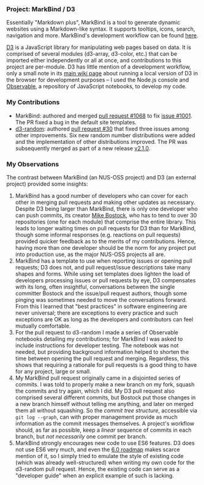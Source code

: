 ### Project: MarkBind / D3

Essentially "Markdown plus", MarkBind is a tool to generate dynamic websites using a Markdown-like syntax. It supports tooltips, icons, search, navigation and more. MarkBind's development workflow can be found [here](https://markbind.org/devdocs/devGuide/index.html).

[D3](https://d3js.org) is a JavaScript library for manipulating web pages based on data. It is comprised of several modules (d3-array, d3-color, etc.) that can be imported either independently or all at once, and contributions to this project are per-module. D3 has little mention of a development workflow, only a small note in its [main wiki page](https://github.com/d3/d3/wiki) about running a local version of D3 in the browser for development purposes – I used the Node.js console and [Observable](https://observablehq.com), a repository of JavaScript notebooks, to develop my code.

### My Contributions

* MarkBind: authored and merged [pull request #1068](https://github.com/MarkBind/markbind/pull/1068) to fix [issue #1001](https://github.com/MarkBind/markbind/issues/1001). The PR fixed a bug in the default site templates.
* [d3-random](https://github.com/d3/d3-random): authored [pull request #30](https://github.com/d3/d3-random/pull/30) that fixed three issues among other improvements. Six new random number distributions were added and the implementation of other distributions improved. The PR was subsequently merged as part of a new release [v2.1.0](https://github.com/d3/d3-random/releases/tag/v2.1.0).

### My Observations

The contrast between MarkBind (an NUS-OSS project) and D3 (an external project) provided some insights:

1. MarkBind has a good number of developers who can cover for each other in merging pull requests and making other updates as necessary. Despite D3 being larger than MarkBind, there is only one developer who can push commits, its creator [Mike Bostock](https://github.com/mbostock), who has to tend to over 30 repositories (one for each module) that comprise the entire library. This leads to longer waiting times on pull requests for D3 than for MarkBind, though some informal responses (e.g. reactions on pull requests) provided quicker feedback as to the merits of my contributions. Hence, having more than one developer should be the norm for any project put into production use, as the major NUS-OSS projects all are.
2. MarkBind has a template to use when reporting issues or opening pull requests; D3 does not, and pull request/issue descriptions take many shapes and forms. While using set templates does lighten the load of developers processing issues or pull requests by eye, D3 compensates with its long, often insightful, conversations between the single committer Bostock and the issue/pull request authors, though some pinging was sometimes needed to move the conversations forward. From this I learned that "best practices" in software engineering are never universal; there are exceptions to every practice and such exceptions are OK as long as the developers and contributors can feel mutually comfortable.
3. For the pull request to d3-random I made a series of Observable notebooks detailing my contributions; for MarkBind I was asked to include instructions for developer testing. The notebook was not needed, but providing background information helped to shorten the time between opening the pull request and merging. Regardless, this shows that requiring a rationale for pull requests is a good thing to have for any project, large or small.
4. My MarkBind pull request originally came in a disjointed series of commits. I was told to properly make a new branch on my fork, squash the commits and try again, which I did. My D3 pull request also comprised several different commits, but Bostock put those changes in a new branch himself without telling me anything, and later on merged them all without squashing. So the _commit tree structure_, accessible via `git log --graph`, can with proper management provide as much information as the commit messages themselves. A project's workflow should, as far as possible, keep a _linear_ sequence of commits in each branch, but _not necessarily_ one commit per branch.
5. MarkBind strongly encourages new code to use ES6 features. D3 does not use ES6 very much, and even the [6.0 roadmap](https://github.com/d3/d3/issues/3333) makes scarce mention of it, so I simply tried to emulate the style of existing code (which was already well-structured) when writing my own code for the d3-random pull request. Hence, the existing code can serve as a "developer guide" when an explicit example of such is lacking.
